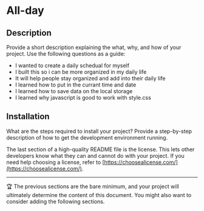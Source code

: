 # All-day

## Description

Provide a short description explaining the what, why, and how of your project. Use the following questions as a guide:

- I wanted to create a daily schedual for myself
- I built this so i can be more organized in my daily life
- It will help people stay organized and add into their daily life
- I learned how to put in the currant time and date
- I learned how to save data on the local storage
- I learned why javascript is good to work with style.css

## Installation

What are the steps required to install your project? Provide a step-by-step description of how to get the development environment running.

The last section of a high-quality README file is the license. This lets other developers know what they can and cannot do with your project. If you need help choosing a license, refer to [https://choosealicense.com/](https://choosealicense.com/).

---

🏆 The previous sections are the bare minimum, and your project will ultimately determine the content of this document. You might also want to consider adding the following sections.
